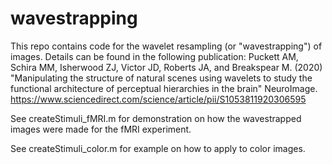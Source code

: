 # wavestrapping

This repo contains code for the wavelet resampling (or "wavestrapping") of images.
Details can be found in the following publication:
Puckett AM, Schira MM, Isherwood ZJ, Victor JD, Roberts JA, and Breakspear M. (2020) "Manipulating the structure of natural scenes using wavelets to study the functional architecture of perceptual hierarchies in the brain" NeuroImage.
https://www.sciencedirect.com/science/article/pii/S1053811920306595

See createStimuli_fMRI.m for demonstration on how the wavestrapped images were made for the fMRI experiment.

See createStimuli_color.m for example on how to apply to color images.


